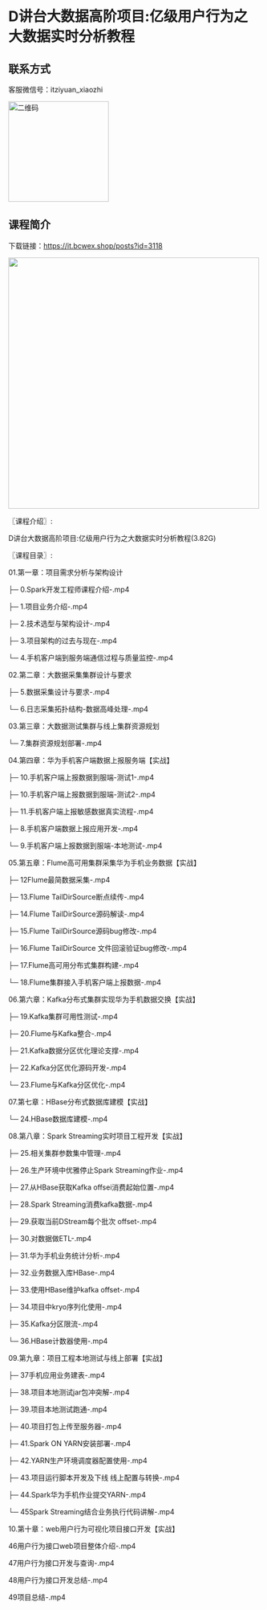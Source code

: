 # D讲台大数据高阶项目:亿级用户行为之大数据实时分析教程

## 联系方式

客服微信号：itziyuan_xiaozhi

<img src="https://ziyuanyun.oss-cn-guangzhou.aliyuncs.com/common/20240614073449/666b82192834a.jpg" width="200" height="200" alt="二维码">

## 课程简介

下载链接：https://it.bcwex.shop/posts?id=3118

<img src="https://ziyuanyun.oss-cn-guangzhou.aliyuncs.com/yun/20240515185016/66449368045fc.jpg" width="500" alt="">

  〖课程介绍〗:

 D讲台大数据高阶项目:亿级用户行为之大数据实时分析教程(3.82G)

 〖课程目录〗:

 01.第一章：项目需求分析与架构设计

 ├─ 0.Spark开发工程师课程介绍-.mp4

 ├─ 1.项目业务介绍-.mp4

 ├─ 2.技术选型与架构设计-.mp4

 ├─ 3.项目架构的过去与现在-.mp4

 └─ 4.手机客户端到服务端通信过程与质量监控-.mp4

 02.第二章：大数据采集集群设计与要求

 ├─ 5.数据采集设计与要求-.mp4

 └─ 6.日志采集拓扑结构-数据高峰处理-.mp4

 03.第三章：大数据测试集群与线上集群资源规划

 └─ 7.集群资源规划部署-.mp4

 04.第四章：华为手机客户端数据上报服务端【实战】

 ├─ 10.手机客户端上报数据到服端-测试1-.mp4

 ├─ 10.手机客户端上报数据到服端-测试2-.mp4

 ├─ 11.手机客户端上报敏感数据真实流程-.mp4

 ├─ 8.手机客户端数据上报应用开发-.mp4

 └─ 9.手机客户端上报数据到服端-本地测试-.mp4

 05.第五章：Flume高可用集群采集华为手机业务数据【实战】

 ├─ 12Flume最简数据采集-.mp4

 ├─ 13.Flume TailDirSource断点续传-.mp4

 ├─ 14.Flume TailDirSource源码解读-.mp4

 ├─ 15.Flume TailDirSource源码bug修改-.mp4

 ├─ 16.Flume TailDirSource 文件回滚验证bug修改-.mp4

 ├─ 17.Flume高可用分布式集群构建-.mp4

 └─ 18.Flume集群接入手机客户端上报数据-.mp4

 06.第六章：Kafka分布式集群实现华为手机数据交换【实战】

 ├─ 19.Kafka集群可用性测试-.mp4

 ├─ 20.Flume与Kafka整合-.mp4

 ├─ 21.Kafka数据分区优化理论支撑-.mp4

 ├─ 22.Kafka分区优化源码开发-.mp4

 └─ 23.Flume与Kafka分区优化-.mp4

 07.第七章：HBase分布式数据库建模【实战】

 └─ 24.HBase数据库建模-.mp4

 08.第八章：Spark Streaming实时项目工程开发【实战】

 ├─ 25.相关集群参数集中管理-.mp4

 ├─ 26.生产环境中优雅停止Spark Streaming作业-.mp4

 ├─ 27.从HBase获取Kafka offsei消费起始位置-.mp4

 ├─ 28.Spark Streaming消费kafka数据-.mp4

 ├─ 29.获取当前DStream每个批次 offset-.mp4

 ├─ 30.对数据做ETL-.mp4

 ├─ 31.华为手机业务统计分析-.mp4

 ├─ 32.业务数据入库HBase-.mp4

 ├─ 33.使用HBase维护kafka offset-.mp4

 ├─ 34.项目中kryo序列化使用-.mp4

 ├─ 35.Kafka分区限流-.mp4

 └─ 36.HBase计数器使用-.mp4

 09.第九章：项目工程本地测试与线上部署【实战】

 ├─ 37手机应用业务建表-.mp4

 ├─ 38.项目本地测试jar包冲突解-.mp4

 ├─ 39.项目本地测试跑通-.mp4

 ├─ 40.项目打包上传至服务器-.mp4

 ├─ 41.Spark ON YARN安装部署-.mp4

 ├─ 42.YARN生产环境调度器配置使用-.mp4

 ├─ 43.项目运行脚本开发及下线 线上配置与转换-.mp4

 ├─ 44.Spark华为手机作业提交YARN-.mp4

 └─ 45Spark Streaming结合业务执行代码讲解-.mp4

 10.第十章：web用户行为可视化项目接口开发【实战】

 46用户行为接口web项目整体介绍-.mp4

 47用户行为接口开发与查询-.mp4

 48用户行为接口开发总结-.mp4

 49项目总结-.mp4

  